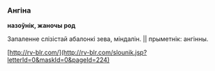 ### Ангіна
**назоўнік, жаночы род**

Запаленне слізістай абалонкі зева, міндалін. || прыметнік: ангінны.

<a rel="author">[http://rv-blr.com/](http://rv-blr.com/slounik.jsp?letterId=0&maskId=0&pageId=224)</a>
